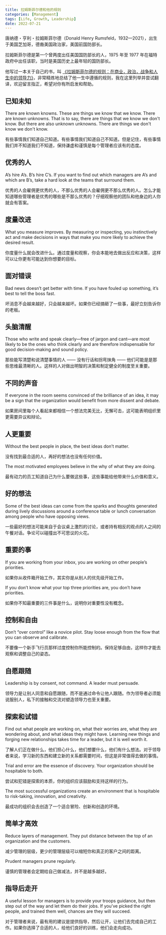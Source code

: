 ```yaml
---
title: 拉姆斯菲尔德和他的规则
categories: [Management]
tags: [Life, Growth, Leadership]
date: 2022-07-21
---
```


唐纳德・亨利・拉姆斯菲尔德（Donald Henry Rumsfeld，1932—2021），出生于美国芝加哥，德裔美国政治家，美国前国防部长。

拉姆斯菲尔德是第一个曾两度出任美国国防部长的人，1975 年至 1977 年在福特政府中出任该职，当时是美国历史上最年轻的国防部长。

他写过一本关于自己的书，叫 [《拉姆斯菲尔德的规则：在商业，政治，战争和人生中的领导力》](https://www.amazon.com/Rumsfelds-Rules-Leadership-Business-Politics/dp/0062272853)，非常精炼地总结了他一生中遵循的规则，我在这里列举并尝试翻译，欢迎留言指正，希望对你有所启发和帮助。

## 已知未知

There are known knowns. These are things we know that we know. There are known unknowns. That is to say, there are things that we know we don't know. But there are also unknown unknowns. There are things we don't know we don't know.

有些事情我们知道自己知道。有些事情我们知道自己不知道。但是记住，有些事情我们并不知道我们不知道，保持谦虚和谨慎是每个管理者应该有的态度。

## 优秀的人

A’s hire A’s. B’s hire C’s. If you want to find out which managers are A’s and which are B’s, take a hard look at the teams that surround them.

优秀的人会雇佣更优秀的人，不那么优秀的人会雇佣更不那么优秀的人。怎么才能知道哪些管理者是优秀的哪些是不那么优秀的？仔细观察他的团队和他身边的人你就会有答案。

## 度量改进

What you measure improves. By measuring or inspecting, you instinctively act and make decisions in ways that make you more likely to achieve the desired result.

你度量什么就会改进什么。通过度量和观察，你会本能地去做出反应和决策，这样可以让你更有可能达到你想要的目标。

## 面对错误

Bad news doesn’t get better with time. If you have fouled up something, it’s best to tell the boss fast.

坏消息不会越来越好，只会越来越坏。如果你已经搞砸了一些事，最好立刻告诉你的老板。

## 头脑清醒

Those who write and speak clearly—free of jargon and cant—are most likely to be the ones who think clearly and are therefore indispensable for good decision-making and sound policy.

那些能写清楚和说清楚事情的人 —— 没有行话和拐弯抹角 —— 他们可能是是那些思维最清晰的人。这样的人对做出明智的决策和制定健全的制度至关重要。

## 不同的声音

If everyone in the room seems convinced of the brilliance of an idea, it may be a sign that the organization would benefit from more dissent and debate.

如果房间里每个人看起来都相信一个想法完美无比，无懈可击，这可能表明组织里更需要异议和辩论。

## 人更重要

Without the best people in place, the best ideas don’t matter.

没有找到最合适的人，再好的想法也没有任何价值。

The most motivated employees believe in the why of what they are doing.

最有动力的员工知道自己为什么要做这些事，这些事能给他带来什么价值和意义。

## 好的想法

Some of the best ideas can come from the sparks and thoughts generated during lively discussions around a conference table or lunch conversation among people who have opposing views.

一些最好的想法可能来自于会议桌上激烈的讨论，或者持有相反的观点的人之间的午餐对话。争论可以碰撞出不可思议的火花。

## 重要的事

If you are working from your inbox, you are working on other people’s priorities.

如果你从收件箱开始工作，其实你是从别人的优先级开始工作。

If you don’t know what your top three priorities are, you don’t have priorities.

如果你不知最重要的三件事是什么，说明你对重要性没有概念。

## 控制和自由

Don’t “over control” like a novice pilot. Stay loose enough from the flow that you can observe and calibrate.

不要像一个新手飞行员那样过度控制你所能控制的。保持足够自由，这样你才能去观察和调整自己的姿态。

## 自愿跟随

Leadership is by consent, not command. A leader must persuade.

领导力是让别人同意和自愿跟随，而不是通过命令让他人跟随。作为领导者必须能说服别人，私下的接触和交流对塑造领导力也至关重要。

## 探索和试错

Find out what people are working on, what their worries are, what they are wondering about, and what ideas they might have. Learning new things and forging new relationships takes time for a leader, but it is well worth it.

了解人们正在做什么，他们担心什么，他们想要什么，他们有什么想法。对于领导者来说，学习新的东西和建立新的关系都需要时间，但这是非常值得去做的事情。

Trial and error are the essence of discovery. Your organization should be hospitable to both.

尝试和犯错是探索的本质，你的组织应该鼓励和支持这样的行为。

The most successful organizations create an environment that is hospitable to risk-taking, innovation, and creativity.

最成功的组织会去创造了一个适合冒险、创新和创造的环境。

## 简单才高效

Reduce layers of management. They put distance between the top of an organization and the customers.

减少管理的层级，更少的管理层级可以缩短你和真正的客户之间的距离。

Prudent managers prune regularly.

谨慎的管理者会定期给自己做减法，并不是越多越好。

## 指导后走开

A useful lesson for managers is to provide your troops guidance, but then step out of the way and let them do their jobs. If you’ve picked the right people, and trained them well, chances are they will succeed.

对于管理者来说，最有用的建议是提供指导，然后让开，让他们去完成自己的工作。如果你选择了合适的人，给他们良好的训练，他们会走向成功。
